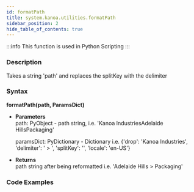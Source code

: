 ```yaml
---
id: formatPath
title: system.kanoa.utilities.formatPath
sidebar_position: 2
hide_table_of_contents: true
---
```


:::info
This function is used in Python Scripting
:::

### Description
Takes a string 'path' and replaces the splitKey with the delimiter 

### Syntax
**formatPath(path, ParamsDict)**

- **Parameters**  
    path: PyObject - path string, i.e. 'Kanoa IndustriesAdelaide HillsPackaging'

    paramsDict: PyDictionary - Dictionary i.e. {'drop': 'Kanoa Industries', 'delimiter': ' > ', 'splitKey': '\', 'locale': 'en-US'}

- **Returns**  
    path string after being reformatted i.e. 'Adelaide Hills > Packaging'


### Code Examples

```py

```
